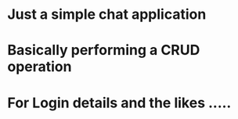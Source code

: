 # Just a simple chat application 
# Basically performing a CRUD operation 
# For Login details and the likes .....
